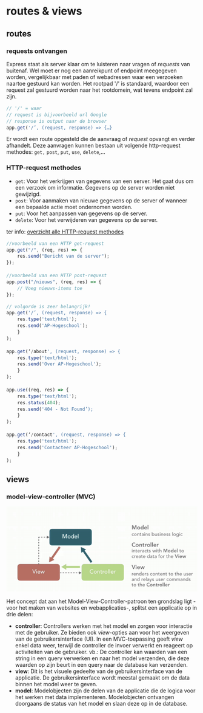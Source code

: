 # routes & views

## routes

### requests ontvangen

Express staat als server klaar om te luisteren naar vragen of _requests_ van buitenaf. Wel moet er nog een aanreikpunt of endpoint meegegeven worden, vergelijkbaar met paden of webadressen waar een verzoeken naartoe gestuurd kan worden. Het rootpad '/' is standaard, waardoor een request zal gestuurd worden naar het rootdomein, wat tevens endpoint zal zijn.

```javascript
// '/' = waar
// request is bijvoorbeeld url Google
// response is output naar de browser
app.get('/’, (request, response) => {…}
```

Er wordt een route opgesteld die de aanvraag of _request_ opvangt en verder afhandelt. Deze aanvragen kunnen bestaan uit volgende http-request methodes: `get,` `post`, `put`, `use`, `delete`,...

### HTTP-request methodes

* `get`: Voor het verkrijgen van gegevens van een server. Het gaat dus om een verzoek om informatie. Gegevens op de server worden niet gewijzigd.
* `post`: Voor aanmaken van nieuwe gegevens op de server of wanneer een bepaalde actie moet ondernomen worden.
* `put`: Voor het aanpassen van gegevens op de server.
* `delete`: Voor het verwijderen van gegevens op de server.

ter info: [overzicht alle HTTP-request methodes](https://developer.mozilla.org/en-US/docs/Web/HTTP/Methods)

```javascript
//voorbeeld van een HTTP get-request
app.get("/", (req, res) => {
    res.send("Bericht van de server");
});

//voorbeeld van een HTTP post-request
app.post("/nieuws", (req, res) => {
    // Voeg nieuws-items toe
});
```

```javascript
// volgorde is zeer belangrijk!
app.get('/’, (request, response) => {
    res.type('text/html');
    res.send('AP-Hogeschool');
    }
);

app.get(‘/about', (request, response) => {
    res.type('text/html');
    res.send('Over AP-Hogeschool');
    }
);

app.use((req, res) => {
    res.type('text/html');
    res.status(404);
    res.send('404 - Not Found’);
    }
);

app.get(‘/contact', (request, response) => {
    res.type('text/html');
    res.send('Contacteer AP-Hogeschool');
    }
);
```

##  views

### model-view-controller \(MVC\)

![bron: firebirdsql.org](../.gitbook/assets/image%20%282%29.png)

Het concept dat aan het Model-View-Controller-patroon ten grondslag ligt -voor het maken van websites en webapplicaties-, splitst een applicatie op in drie delen:

* **controller**: Controllers werken met het model en zorgen voor interactie met de gebruiker. Ze bieden ook _view_-opties aan voor het weergeven van de gebruikersinterface \(UI\). In een MVC-toepassing geeft _view_  enkel data weer, terwijl de controller de invoer verwerkt en reageert op activiteiten van de gebruiker. vb.: De controller kan waarden van een string in een query verwerken en naar het model verzenden, die deze waarden op zijn beurt in een ​​query naar de database kan verzenden.
* **view**: Dit is het visuele gedeelte van de gebruikersinterface van de applicatie. De gebruikersinterface wordt meestal gemaakt om de data binnen het model weer te geven.
* **model**: Modelobjecten zijn de delen van de applicatie die de logica voor het werken met data implementeren. Modelobjecten ontvangen doorgaans de status van het model en slaan deze op in de database.



